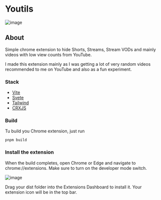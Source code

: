 # Youtils

![image](https://github.com/borisnliscool/youtils/assets/60477582/2c161092-6f49-4ac4-82c7-30da3306d51c)

## About

Simple chrome extension to hide Shorts, Streams, Stream VODs and mainly videos with low view counts from YouTube.

I made this extension mainly as I was getting a lot of very random videos recommended to me on YouTube and also as a fun experiment.

### Stack

- [Vite](https://vitejs.dev/)
- [Svete](https://svelte.dev/)
- [Tailwind](https://tailwindcss.com/)
- [CRXJS](https://github.com/crxjs/chrome-extension-tools)

### Build 

Tu build you Chrome extension, just run

```
pnpm build
```

### Install the extension

When the build completes, open Chrome or Edge and navigate to chrome://extensions. Make sure to turn on the developer mode switch.

![image](https://github.com/borisnliscool/youtils/assets/60477582/3d0cc041-b67b-4b59-9140-3a1b6d88210d)

Drag your dist folder into the Extensions Dashboard to install it. Your extension icon will be in the top bar.
